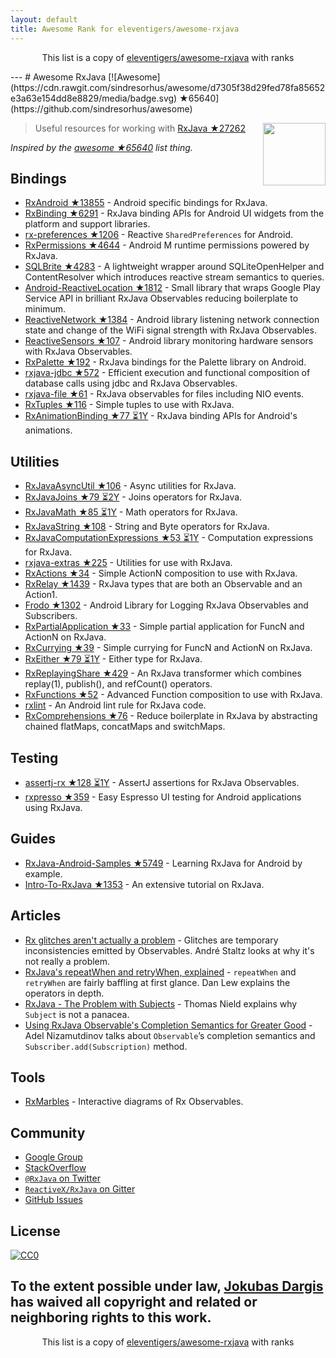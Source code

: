 ```yaml
---
layout: default
title: Awesome Rank for eleventigers/awesome-rxjava
---
```


<p align="center">
	This list is a copy of <a href="https://github.com/eleventigers/awesome-rxjava">eleventigers/awesome-rxjava</a> with ranks
</p>
---
# Awesome RxJava [![Awesome](https://cdn.rawgit.com/sindresorhus/awesome/d7305f38d29fed78fa85652e3a63e154dd8e8829/media/badge.svg) ★65640](https://github.com/sindresorhus/awesome)

[<img src="http://reactivex.io/assets/Rx_Logo_S.png" align="right" width="100">](http://reactivex.io/)

> Useful resources for working with [RxJava ★27262](https://github.com/ReactiveX/RxJava)

*Inspired by the [awesome ★65640](https://github.com/sindresorhus/awesome) list thing.*

## Bindings

* [RxAndroid ★13855](https://github.com/ReactiveX/RxAndroid) - Android specific bindings for RxJava.
* [RxBinding ★6291](https://github.com/JakeWharton/RxBinding) - RxJava binding APIs for Android UI widgets from the platform and support libraries.
* [rx-preferences ★1206](https://github.com/f2prateek/rx-preferences) - Reactive `SharedPreferences` for Android.
* [RxPermissions ★4644](https://github.com/tbruyelle/RxPermissions) - Android M runtime permissions powered by RxJava.
* [SQLBrite ★4283](https://github.com/square/sqlbrite) - A lightweight wrapper around SQLiteOpenHelper and ContentResolver which introduces reactive stream semantics to queries.
* [Android-ReactiveLocation ★1812](https://github.com/mcharmas/Android-ReactiveLocation) - Small library that wraps Google Play Service API in brilliant RxJava Observables reducing boilerplate to minimum.
* [ReactiveNetwork ★1384](https://github.com/pwittchen/ReactiveNetwork) - Android library listening network connection state and change of the WiFi signal strength with RxJava Observables.
* [ReactiveSensors ★107](https://github.com/pwittchen/ReactiveSensors) - Android library monitoring hardware sensors with RxJava Observables.
* [RxPalette ★192](https://github.com/hzsweers/RxPalette) - RxJava bindings for the Palette library on Android.
* [rxjava-jdbc ★572](https://github.com/davidmoten/rxjava-jdbc) - Efficient execution and functional composition of database calls using jdbc and RxJava Observables.
* [rxjava-file ★61](https://github.com/davidmoten/rxjava-file) - RxJava observables for files including NIO events.
* [RxTuples ★116](https://github.com/pakoito/RxTuples) - Simple tuples to use with RxJava.
* [RxAnimationBinding ★77 ⏳1Y](https://github.com/blipinsk/RxAnimationBinding) - RxJava binding APIs for Android's animations.

## Utilities
* [RxJavaAsyncUtil ★106](https://github.com/ReactiveX/RxJavaAsyncUtil) - Async utilities for RxJava.
* [RxJavaJoins ★79 ⏳2Y](https://github.com/ReactiveX/RxJavaJoins) - Joins operators for RxJava.
* [RxJavaMath ★85 ⏳1Y](https://github.com/ReactiveX/RxJavaMath) - Math operators for RxJava.
* [RxJavaString ★108](https://github.com/ReactiveX/RxJavaString) - 
String and Byte operators for RxJava.
* [RxJavaComputationExpressions ★53 ⏳1Y](https://github.com/ReactiveX/RxJavaComputationExpressions) - Computation expressions for RxJava.
* [rxjava-extras ★225](https://github.com/davidmoten/rxjava-extras) - Utilities for use with RxJava.
* [RxActions ★34](https://github.com/pakoito/RxActions) - Simple ActionN composition to use with RxJava.
* [RxRelay ★1439](https://github.com/JakeWharton/RxRelay) - RxJava types that are both an Observable and an Action1.
* [Frodo ★1302](https://github.com/android10/frodo) - Android Library for Logging RxJava Observables and Subscribers.
* [RxPartialApplication ★33](https://github.com/pakoito/RxPartialApplication) - Simple partial application for FuncN and ActionN on RxJava.
* [RxCurrying ★39](https://github.com/pakoito/RxCurrying) - Simple currying for FuncN and ActionN on RxJava.
* [RxEither ★79 ⏳1Y](https://github.com/eleventigers/rxeither) - Either type for RxJava.
* [RxReplayingShare ★429](https://github.com/JakeWharton/RxReplayingShare) - An RxJava transformer which combines replay(1), publish(), and refCount() operators.
* [RxFunctions ★52](https://github.com/pakoito/RxFunctions) - Advanced Function composition to use with RxJava.
* [rxlint](https://bitbucket.org/littlerobots/rxlint) - An Android lint rule for RxJava code.
* [RxComprehensions ★76](https://github.com/pakoito/RxComprehensions) - Reduce boilerplate in RxJava by abstracting chained flatMaps, concatMaps and switchMaps.

## Testing
* [assertj-rx ★128 ⏳1Y](https://github.com/ribot/assertj-rx) - AssertJ assertions for RxJava Observables.
* [rxpresso ★359](https://github.com/novoda/rxpresso) - Easy Espresso UI testing for Android applications using RxJava.

## Guides

* [RxJava-Android-Samples ★5749](https://github.com/kaushikgopal/RxJava-Android-Samples) - Learning RxJava for Android by example.
* [Intro-To-RxJava ★1353](https://github.com/Froussios/Intro-To-RxJava) - An extensive tutorial on RxJava.

## Articles

* [Rx glitches aren't actually a problem](http://staltz.com/rx-glitches-arent-actually-a-problem.html) - Glitches are temporary inconsistencies emitted by Observables. André Staltz looks at why it's not really a problem.
* [RxJava's repeatWhen and retryWhen, explained](http://blog.danlew.net/2016/01/25/rxjavas-repeatwhen-and-retrywhen-explained/) - `repeatWhen` and `retryWhen` are fairly baffling at first glance. Dan Lew explains the operators in depth.
* [RxJava - The Problem with Subjects](http://tomstechnicalblog.blogspot.co.uk/2016/03/rxjava-problem-with-subjects.html) - Thomas Nield explains why `Subject` is not a panacea.
* [Using RxJava Observable's Completion Semantics for Greater Good](https://adelnizamutdinov.github.io/blog/2015/01/23/using-rxjavas-observable-semantics-for-greater-good/) - Adel Nizamutdinov talks about `Observable`’s completion semantics and `Subscriber.add(Subscription)` method.

## Tools

* [RxMarbles](http://rxmarbles.com/) - Interactive diagrams of Rx Observables.

## Community

* [Google Group](http://groups.google.com/d/forum/rxjava)
* [StackOverflow](http://stackoverflow.com/search?q=rx-java)
* [`@RxJava` on Twitter](http://twitter.com/RxJava)
* [`ReactiveX/RxJava` on Gitter](https://gitter.im/ReactiveX/RxJava)
* [GitHub Issues](https://github.com/ReactiveX/RxJava/issues)

## License

[![CC0](https://i.creativecommons.org/p/zero/1.0/88x31.png)](https://creativecommons.org/publicdomain/zero/1.0/)

To the extent possible under law, [Jokubas Dargis](http://jokubasdargis.net/) has waived all copyright and related or neighboring rights to this work.
---
<p align="center">
	This list is a copy of <a href="https://github.com/eleventigers/awesome-rxjava">eleventigers/awesome-rxjava</a> with ranks
</p>
